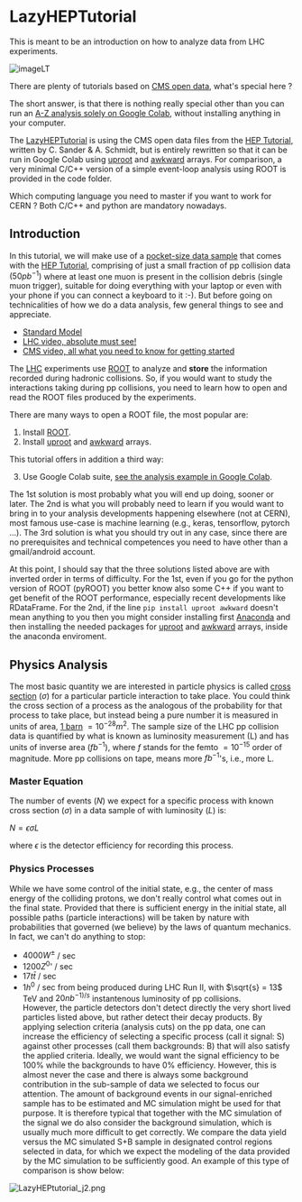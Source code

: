 # LazyHEPTutorial

This is meant to be an introduction on how to analyze data from LHC experiments.

![imageLT](https://theofil.web.cern.ch/theofil/images/imageLT.png)

There are plenty of tutorials based on [CMS open data](http://opendata.cern.ch/docs/about-cms), what's special here ?

The short answer, is that there is nothing really special other than you can run an 
[A-Z analysis solely on Google Colab](https://github.com/theofil/LazyHEPTutorial/blob/main/code/python/LazyHEPTutorialColab.ipynb), without installing anything in your computer.  

The [LazyHEPTutorial](https://github.com/theofil/LazyHEPTutorial) is using the CMS open data files from the [HEP Tutorial](http://opendata.cern.ch/record/50), written by C. Sander & A. Schmidt,
but is entirely rewritten so that it can be run in Google Colab using [uproot](https://uproot.readthedocs.io/en/latest/) and [awkward](https://awkward-array.readthedocs.io/en/stable/index.html) arrays.
For comparison, a very minimal C/C++ version of a simple event-loop analysis using ROOT is provided in the code folder. 

Which computing language you need to master if you want to work for CERN ? Both C/C++ and python are mandatory nowadays.


## Introduction
In this tutorial, we will make use of a [pocket-size data sample](http://theofil.web.cern.ch/theofil/cmsod/files/) that 
comes with the [HEP Tutorial](http://opendata.cern.ch/record/50), comprising of just a small fraction of pp collision data $(50pb^{-1})$ where at least one muon is present in the collision debris (single muon trigger),  suitable for doing everything with your laptop or even with your phone if you can connect a keyboard to it :-). But before going on technicalities of how we do a data analysis, few general things to see and appreciate.

* [Standard Model](https://en.wikipedia.org/wiki/Standard_Model)
* [LHC video, absolute must see!](https://www.youtube.com/watch?v=pQhbhpU9Wrg)
* [CMS video, all what you need to know for getting started](https://www.youtube.com/watch?v=S99d9BQmGB0)


The [LHC](https://www.home.cern/science/accelerators/large-hadron-collider) experiments use [ROOT](https://root.cern) to analyze and **store** the information recorded during hadronic collisions.
So, if you would want to study the interactions taking during pp collisions, you need to learn how to open and read the ROOT files produced by the experiments.

There are many ways to open a ROOT file, the most popular are:
1. Install [ROOT](https://root.cern). 
2. Install [uproot](https://uproot.readthedocs.io/en/latest/) and [awkward](https://awkward-array.readthedocs.io/en/stable/index.html) arrays.

This tutorial offers in addition a third way:

3. Use Google Colab suite, [see the analysis example in Google Colab](https://github.com/theofil/LazyHEPTutorial/blob/main/code/python/LazyHEPTutorialColab.ipynb).

The 1st solution is most probably what you will end up doing, sooner or later. 
The 2nd is what you will probably need to learn if you would want to bring in to your analysis developments happening elsewhere 
(not at CERN), most famous use-case is machine learning (e.g., keras, tensorflow, pytorch ...). 
The 3rd solution is what you should try out in any case, since there are no prerequisites and technical competences you need to have other than a gmail/android account.

At this point, I should say that the three solutions listed above are with inverted order in terms of difficulty. 
For the 1st, even if you go for the python version of ROOT (pyROOT) you better know also some C++ if you want to get benefit of the ROOT performance, especially recent developments like RDataFrame.
For the 2nd, if the line `pip install uproot awkward` doesn't mean anything to you then you might consider installing first [Anaconda](https://anaconda.org) and then installing 
the needed packages for [uproot](https://uproot.readthedocs.io/en/latest/) and [awkward](https://awkward-array.readthedocs.io/en/stable/index.html) arrays, inside the anaconda enviroment.


## Physics Analysis
The most basic quantity we are interested in particle physics is called [cross section](https://en.wikipedia.org/wiki/Cross_section_(physics)) $(\sigma)$ for a particular particle 
interaction to take place.
You could think the cross section of a process as the analogous of the probability for that process to take place, 
but instead being a pure number it is measured in units of area, [1 barn](https://en.wikipedia.org/wiki/Barn_(unit)) $= 10^{-28}m^{2}$.
The sample size of the LHC pp collision data is quantified by what is known as luminosity measurement (L) and has 
units of inverse area $(fb^{-1})$, where $f$ stands for the femto $=10^{-15}$ order of magnitude. 
More pp collisions on tape, means more $fb^{-1}$'s, i.e., more L. 

### Master Equation
The number of events $(N)$ we expect for a specific process  with known cross section $(\sigma)$ in a data sample of with luminosity $(L)$ is: 

$N = \epsilon \sigma L$  

where $\epsilon$ is the detector efficiency for recording this process. 

### Physics Processes
While we have some control of the initial state, e.g., the center of mass energy of the colliding protons, we don't really control what comes out in the final state.
Provided that there is sufficient energy in the initial state, all possible paths (particle interactions) will be taken by nature with probabilities that governed (we believe)
by the laws of quantum mechanics. In fact, we can't do anything to stop:
*  $4000 W^{\pm}$ / sec 
*  $1200 Z^{0}$' / sec
*  $17 t \bar{t}$ / sec
*  $1 h^{0}$ / sec
from being produced during LHC Run II, with $\sqrt{s} = 13$ TeV and $20 nb^{-1)/s}$ instantenous luminosity of pp collisions.  
However, the particle detectors don't detect directly the very short lived particles listed above, but rather detect their decay products. 
By applying selection criteria (analysis cuts) on the pp data, one can increase the efficiency of selecting a specific process (call it signal: S) against other processes (call them backgrounds: B) 
that will also satisfy the applied criteria. 
Ideally, we would want the signal efficiency to be 100% while the backgrounds to have 0% efficiency.
However, this is almost never the case and there is always some background contribution in the sub-sample of data we selected to focus our attention.
The amount of background events in our signal-enriched sample has to be estimated and MC simulation might be used for that purpose. 
It is therefore typical that together with the MC simulation of the signal we do also consider the background simulation, which is usually much more difficult to get correctly. 
We compare the data yield versus the MC simulated S+B sample in designated control regions selected in data, 
for which we expect the modeling of the data provided by the MC simulation to be sufficiently good.
An example of this type of comparison is show below:

![LazyHEPtutorial_j2.png](cern.ch/theofil/images/LazyHEPtutorial_j2.png)




